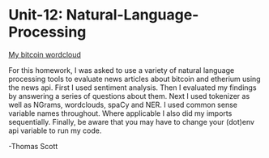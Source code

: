 # Unit-12: Natural-Language-Processing

[My bitcoin wordcloud](https://github.com/ThomasJScott3/Natural-Language-Processing/blob/main/bitcoin_wordcloud.png)

For this homework, I was asked to use a variety of natural language processing tools to evaluate news articles about bitcoin and etherium using the news api. First I used sentiment analysis. Then I evaluated my findings by answering a series of questions about them. Next I used tokenizer as well as NGrams, wordclouds, spaCy and NER. I used common sense variable names throughout. Where applicable I also did my imports sequentially. Finally, be aware that you may have to change your (dot)env api variable to run my code.

-Thomas Scott
